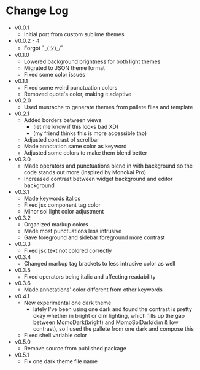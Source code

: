 # Change Log
- v0.0.1
    - Initial port from custom sublime themes
- v0.0.2 - 4
    - Forgot ¯\_(ツ)_/¯
- v0.1.0
    - Lowered background brightness for both light themes
    - Migrated to JSON theme format
    - Fixed some color issues
- v0.1.1
    - Fixed some weird punctuation colors
    - Removed quote's color, making it adaptive
- v0.2.0
    - Used mustache to generate themes from pallete files and template
- v0.2.1
    - Added borders between views
        - (let me know if this looks bad XD)
        - (my friend thinks this is more accessible tho)
    - Adjusted contrast of scrollbar
    - Made annotation same color as keyword
    - Adjusted some colors to make them blend better
- v0.3.0
    - Made operators and punctuations blend in with background so the code stands out more (inspired by Monokai Pro)
    - Increased contrast between widget background and editor background
- v0.3.1
    - Made keywords italics
    - Fixed jsx component tag color
    - Minor sol light color adjustment
- v0.3.2
    - Organized markup colors
    - Made most punctuations less intrusive
    - Gave foreground and sidebar foreground more contrast
- v0.3.3
    - Fixed jsx text not colored correctly
- v0.3.4
    - Changed markup tag brackets to less intrusive color as well
- v0.3.5
    - Fixed operators being italic and affecting readability
- v0.3.6
    - Made annotations' color different from other keywords
- v0.4.1
    - New experimental one dark theme
        - lately I've been using one dark and found the contrast is pretty okay whether in bright or dim lighting, which fills up the gap between MomoDark(bright) and MomoSolDark(dim & low contrast), so I used the pallete from one dark and compose this
    - Fixed shell variable color
- v0.5.0
    - Remove source from published package
- v0.5.1
    - Fix one dark theme file name
